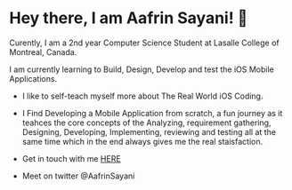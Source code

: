 # Hey there, I am Aafrin Sayani! 👋

Curently, I am a 2nd year Computer Science Student at Lasalle College of Montreal, Canada.

I am currently learning to Build, Design, Develop and test the iOS Mobile Applications.

  - I like to self-teach myself more about The Real World iOS Coding.
  - I Find Developing a Mobile Application from scratch, a fun journey as it teahces 
    the core concepts of the  Analyzing, requirement gathering, Designing, Developing,
    Implementing, reviewing and testing  all at the same time which in the end always gives me the real staisfaction.
  
  - Get in touch with me [HERE](https://www.linkedin.com/in/aafrin-sayani/)
  - Meet on twitter @AafrinSayani

